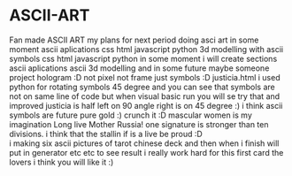 # ASCII-ART
Fan made ASCII ART
my plans for next period doing asci art
in some moment ascii aplications css html javascript python
3d modelling with ascii symbols css html javascript python
in some moment i will create  sections ascii aplications
ascii 3d modelling and in some future maybe someone project  hologram :D not pixel not frame just symbols :D
justicia.html i used python for rotating symbols 45 degree and you can see that symbols are not on same line of code but when visual basic run you will se try that 
and improved justicia is half left on 90 angle right is on 45 degree :)
i think ascii symbols are future pure gold :) crunch it :D
mascular women is my imagination 
Long live Mother Russia!
one signature is stronger than ten divisions.
i think that the stallin if is a live be proud :D\
i making six ascii pictures of tarot chinese deck 
and then when i finish will put in generator etc etc to see result
i really work hard for this first card the lovers i think you will like it :)
